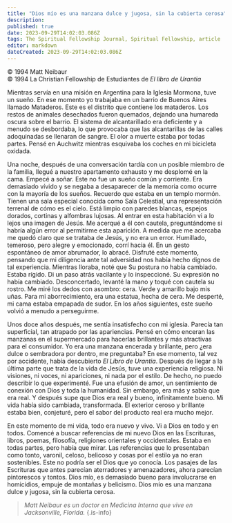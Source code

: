 ```yaml
---
title: "Dios mío es una manzana dulce y jugosa, sin la cubierta cerosa"
description: 
published: true
date: 2023-09-29T14:02:03.086Z
tags: The Spiritual Fellowship Journal, Spiritual Fellowship, article
editor: markdown
dateCreated: 2023-09-29T14:02:03.086Z
---
```


<p class="v-card v-sheet theme--light grey lighten-3 px-2">© 1994 Matt Neibaur<br>© 1994 La Christian Fellowship de Estudiantes de <i>El libro de Urantia</i></p>


Mientras servía en una misión en Argentina para la Iglesia Mormona, tuve un sueño. En ese momento yo trabajaba en un barrio de Buenos Aires llamado Mataderos. Este es el distrito que contiene los mataderos. Los restos de animales desechados fueron quemados, dejando una humareda oscura sobre el barrio. El sistema de alcantarillado era deficiente y a menudo se desbordaba, lo que provocaba que las alcantarillas de las calles adoquinadas se llenaran de sangre. El olor a muerte estaba por todas partes. Pensé en Auchwitz mientras esquivaba los coches en mi bicicleta oxidada.

Una noche, después de una conversación tardía con un posible miembro de la familia, llegué a nuestro apartamento exhausto y me desplomé en la cama. Empecé a soñar. Este no fue un sueño común y corriente. Era demasiado vívido y se negaba a desaparecer de la memoria como ocurre con la mayoría de los sueños. Recuerdo que estaba en un templo mormón. Tienen una sala especial conocida como Sala Celestial, una representación terrenal de cómo es el cielo. Está limpio con paredes blancas, espejos dorados, cortinas y alfombras lujosas. Al entrar en esta habitación vi a lo lejos una imagen de Jesús. Me acerqué a él con cautela, preguntándome si habría algún error al permitirme esta aparición. A medida que me acercaba me quedó claro que se trataba de Jesús, y no era un error. Humillado, temeroso, pero alegre y emocionado, corrí hacia él. En un gesto espontáneo de amor abrumador, lo abracé. Disfruté este momento, pensando que mi diligencia ante tal adversidad nos había hecho dignos de tal experiencia. Mientras lloraba, noté que Su postura no había cambiado. Estaba rígido. Di un paso atrás vacilante y lo inspeccioné. Su expresión no había cambiado. Desconcertado, levanté la mano y toqué con cautela su rostro. Me miré los dedos con asombro: cera. Verde y amarillo bajo mis uñas. Para mi aborrecimiento, era una estatua, hecha de cera. Me desperté, mi cama estaba empapada de sudor. En los años siguientes, este sueño volvió a menudo a perseguirme.

Unos doce años después, me sentía insatisfecho con mi iglesia. Parecía tan superficial, tan atrapado por las apariencias. Pensé en cómo enceran las manzanas en el supermercado para hacerlas brillantes y más atractivas para el consumidor. Yo era una manzana encerada y brillante, pero ¿era dulce o sembradora por dentro, me preguntaba? En ese momento, tal vez por accidente, había descubierto _El Libro de Urantia_. Después de llegar a la última parte que trata de la vida de Jesús, tuve una experiencia religiosa. Ni visiones, ni voces, ni apariciones, ni nada por el estilo. De hecho, no puedo describir lo que experimenté. Fue una efusión de amor, un sentimiento de conexión con Dios y toda la humanidad. Sin embargo, era más y sabía que era real. Y después supe que Dios era real y bueno, infinitamente bueno. Mi vida había sido cambiada, transformada. El exterior ceroso y brillante estaba bien, conjeturé, pero el sabor del producto real era mucho mejor.

En este momento de mi vida, todo era nuevo y vivo. Vi a Dios en todo y en todos. Comencé a buscar referencias de mi nuevo Dios en las Escrituras, libros, poemas, filosofía, religiones orientales y occidentales. Estaba en todas partes, pero había que mirar. Las referencias que lo presentaban como tonto, varonil, celoso, belicoso y cosas por el estilo ya no eran sostenibles. Este no podría ser el Dios que yo conocía. Los pasajes de las Escrituras que antes parecían aterradores y amenazadores, ahora parecían pintorescos y tontos. Dios mío, es demasiado bueno para involucrarse en homicidios, empuje de montañas y belicismo. Dios mío es una manzana dulce y jugosa, sin la cubierta cerosa.

> _Matt Neibaur es un doctor en Medicina Interna que vive en Jacksonville, Florida._
{.is-info}




